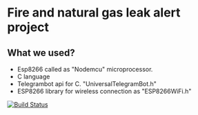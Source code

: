 # Fire and natural gas leak alert project

## What we used?
- Esp8266 called as "Nodemcu" microprocessor.
- C language
- Telegrambot api for C. "UniversalTelegramBot.h"
- ESP8266 library for wireless connection as "ESP8266WiFi.h"
  
[![Build Status](https://static.licdn.com/aero-v1/sc/h/aahlc8ivbnmk0t3eyz8as5gvr)](https://www.linkedin.com/in/furkan-tokgoz/)
